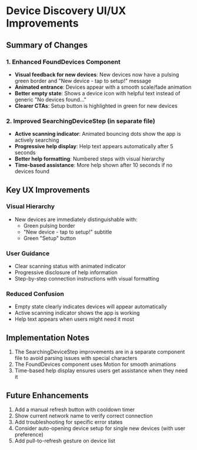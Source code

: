 # Device Discovery UI/UX Improvements

## Summary of Changes

### 1. Enhanced FoundDevices Component
- **Visual feedback for new devices**: New devices now have a pulsing green border and "New device - tap to setup!" message
- **Animated entrance**: Devices appear with a smooth scale/fade animation
- **Better empty state**: Shows a device icon with helpful text instead of generic "No devices found..."
- **Clearer CTAs**: Setup button is highlighted in green for new devices

### 2. Improved SearchingDeviceStep (in separate file)
- **Active scanning indicator**: Animated bouncing dots show the app is actively searching
- **Progressive help display**: Help text appears automatically after 5 seconds
- **Better help formatting**: Numbered steps with visual hierarchy
- **Time-based assistance**: More help shown after 10 seconds if no devices found

## Key UX Improvements

### Visual Hierarchy
- New devices are immediately distinguishable with:
  - Green pulsing border
  - "New device - tap to setup!" subtitle
  - Green "Setup" button

### User Guidance
- Clear scanning status with animated indicator
- Progressive disclosure of help information
- Step-by-step connection instructions with visual formatting

### Reduced Confusion
- Empty state clearly indicates devices will appear automatically
- Active scanning indicator shows the app is working
- Help text appears when users might need it most

## Implementation Notes

1. The SearchingDeviceStep improvements are in a separate component file to avoid parsing issues with special characters
2. The FoundDevices component uses Motion for smooth animations
3. Time-based help display ensures users get assistance when they need it

## Future Enhancements

1. Add a manual refresh button with cooldown timer
2. Show current network name to verify correct connection
3. Add troubleshooting for specific error states
4. Consider auto-opening device setup for single new devices (with user preference)
5. Add pull-to-refresh gesture on device list